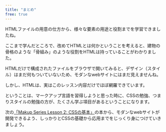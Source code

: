 ```yaml
---
title: "まとめ"
free: true
---
```


HTMLファイルの用意の仕方から、様々な要素の用途と役割までを学習できましたね。

ここまで学んだところで、改めてHTMLとは何かということを考えると、建物の骨格のような「骨組み」のような役割をHTMLは持っていることがわかりました。

HTMLだけで構成されたファイルをブラウザで開いてみると、デザイン（スタイル）はまだ何もついていないため、モダンなwebサイトにはまだ見えませんね。

しかし、HTMLは、実はこのレッスン内容だけでほぼ網羅できています。

ということは、マークアップ言語を習得しようと思った時に、CSSの勉強、つまりスタイルの勉強の方が、たくさん学ぶ項目があるということになります。

次の[「Makup Series Lesson 2: CSSの基本」]()の本から、モダンなwebサイトが開発できるよう、しっかりとCSSの基礎から応用までをじっくり身につけていきましょう。